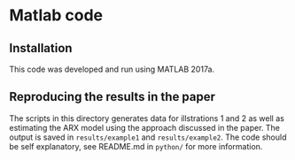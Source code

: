 # Matlab code

## Installation
This code was developed and run using MATLAB 2017a.

## Reproducing the results in the paper
The scripts in this directory generates data for illstrations 1 and 2 as well as estimating the ARX model using the approach discussed in the paper. The output is saved in `results/example1` and `results/example2`. The code should be self explanatory, see README.md in `python/` for more information.
